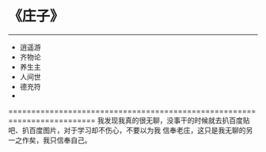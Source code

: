 # 《庄子》
------------------------------
- 逍遥游
- 齐物论
- 养生主
- 人间世
- 德充符
-
=========================================================================
我发现我真的很无聊，没事干的时候就去扒百度贴吧、扒百度图片，对于学习却不伤心，不要以为我
信奉老庄，这只是我无聊的另一之作矣，我只信奉自己。
